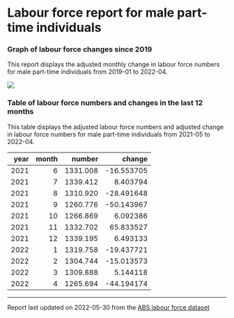 Labour force report for male part-time individuals
================

### Graph of labour force changes since 2019

This report displays the adjusted monthly change in labour force numbers
for male part-time individuals from 2019-01 to 2022-04.

![](/home/runner/work/abs_labour_force_report/abs_labour_force_report/output/male_part-time_report_files/figure-gfm/unnamed-chunk-2-1.png)<!-- -->

### Table of labour force numbers and changes in the last 12 months

This table displays the adjusted labour force numbers and adjusted
change in labour force numbers for male part-time individuals from
2021-05 to 2022-04.

| year | month |   number |     change |
|-----:|------:|---------:|-----------:|
| 2021 |     6 | 1331.008 | -16.553705 |
| 2021 |     7 | 1339.412 |   8.403794 |
| 2021 |     8 | 1310.920 | -28.491648 |
| 2021 |     9 | 1260.776 | -50.143967 |
| 2021 |    10 | 1266.869 |   6.092386 |
| 2021 |    11 | 1332.702 |  65.833527 |
| 2021 |    12 | 1339.195 |   6.493133 |
| 2022 |     1 | 1319.758 | -19.437721 |
| 2022 |     2 | 1304.744 | -15.013573 |
| 2022 |     3 | 1309.888 |   5.144118 |
| 2022 |     4 | 1265.694 | -44.194174 |

------------------------------------------------------------------------

Report last updated on 2022-05-30 from the [ABS labour force
dataset](https://www.abs.gov.au/statistics/labour/employment-and-unemployment/labour-force-australia/latest-release)

